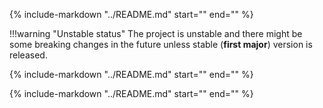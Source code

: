 {% 
    include-markdown "../README.md"
    start="<!--header-start-->"
    end="<!--header-end-->"
%}

!!!warning "Unstable status"
    The project is unstable and there might be some breaking changes in the future unless stable (**first major**) version 
    is released.

{% 
    include-markdown "../README.md"
    start="<!--intro-start-->"
    end="<!--intro-end-->"
%}

{% 
    include-markdown "../README.md"
    start="<!--footer-start-->"
    end="<!--footer-end-->"
%}
